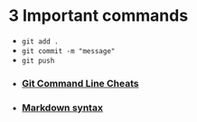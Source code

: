 # 3 Important commands

- `git add .`
- `git commit -m "message"`
- `git push`


* ### [Git Command Line Cheats](gitcheats.md)
* ### [Markdown syntax](./markdown.md)
